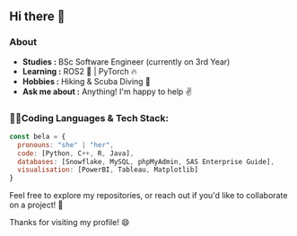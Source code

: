 ## Hi there 👋

### About

-  **Studies :** BSc Software Engineer (currently on 3rd Year)
-  **Learning :** ROS2 🤖 | PyTorch :fire:
-  **Hobbies :** Hiking & Scuba Diving :flipper:
-  **Ask me about :** Anything! I'm happy to help :v:


### 👩‍💻Coding Languages & Tech Stack:

```javascript
const bela = {
  pronouns: "she" | "her",
  code: [Python, C++, R, Java],
  databases: [Snowflake, MySQL, phpMyAdmin, SAS Enterprise Guide],
  visualisation: [PowerBI, Tableau, Matplotlib]
}
```

Feel free to explore my repositories, or reach out if you'd like to collaborate on a project! 🚀

Thanks for visiting my profile! 😄
